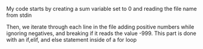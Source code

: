 My code starts by creating a sum variable set to 0 and
 reading the file name from stdin

 Then, we iterate through each line in the file adding positive numbers while ignoring
 negatives, and breaking if it reads the value -999. 
 This part is done with an if,elif, and else statement inside of a for loop
 






